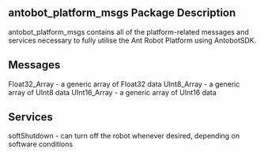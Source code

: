 ## antobot_platform_msgs Package Description
antobot_platform_msgs contains all of the platform-related messages and services necessary to fully utilise the Ant Robot Platform using AntobotSDK.


## Messages

Float32_Array - a generic array of Float32 data
UInt8_Array - a generic array of UInt8 data
UInt16_Array - a generic array of UInt16 data

## Services

softShutdown - can turn off the robot whenever desired, depending on software conditions


